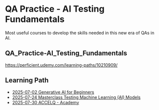 # QA Practice - AI Testing Fundamentals

Most useful courses to develop the skills needed in this new era of QAs in AI.

## QA_Practice-AI_Testing_Fundamentals

<https://perficient.udemy.com/learning-paths/10210909/>

## Learning Path

* [2025-07-02 Generative AI for Beginners](./GenerativeAIforBeginners/README.md)
* [2025-07-24 Masterclass Testing Machine Learning (AI) Models](./MasterclassTestingMachineLearning/README.md)
* [2025-07-30 ACCELQ - Academy](./ACCELQ-Academy/README.md)
